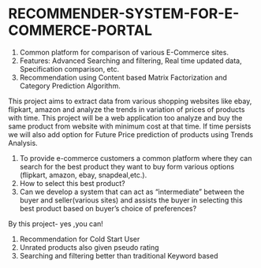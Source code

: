 # RECOMMENDER-SYSTEM-FOR-E-COMMERCE-PORTAL

1. Common platform for comparison of various E-Commerce sites. 
2. Features: Advanced Searching and filtering, Real time updated data, Specification comparison, etc.
3. Recommendation using Content based Matrix Factorization and Category Prediction Algorithm.


This project aims to extract data from various shopping websites like ebay, flipkart, amazon and analyze the trends in variation of prices of products with time. This project will be a web application too analyze and buy the same product from website with minimum cost at that time. If time persists we will also add option for Future Price prediction of products using Trends Analysis.

1. To provide e-commerce customers a common platform where they can search for the best product they want to buy form various options (flipkart, amazon, ebay, snapdeal,etc.).
2. How to select this best product?
3. Can we develop a system that can act as “intermediate” between the buyer and seller(various sites) and assists the buyer in selecting this best product based on buyer’s choice of preferences?

By this project- yes ,you can!


1. Recommendation for Cold Start User
2. Unrated products also given pseudo rating
3. Searching and filtering better than traditional Keyword based



